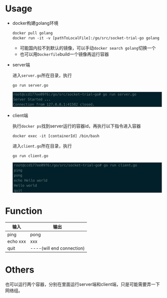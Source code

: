 # Usage

- docker构建golang环境

  ```shell
  docker pull golang
  docker run -it -v [pathToLocalFile]:/go/src/socket-trial-go golang
  ```

  - 可能国内拉不到默认的镜像，可以手动`docker search golang`切换一个
  - 也可以用`Dockerfile`build一个镜像再运行容器

- server端

  进入`server.go`所在目录，执行

  ```shell
  go run server.go
  ```

  ![server](./server.png)

- client端

  执行`docker ps`找到server运行的容器id，再执行以下指令进入容器

  ```shell
  docker exec -it [containerId] /bin/bash
  ```

  进入`client.go`所在目录，执行

  ```shell
  go run client.go
  ```

  ![client](./client.png)

# Function

| 输入     | 输出                      |
| -------- | ------------------------- |
| ping     | pong                      |
| echo xxx | xxx                       |
| quit     | ----(will end connection) |

# Others

也可以运行两个容器，分别在里面运行server端和client端，只是可能需要弄一下网络组。